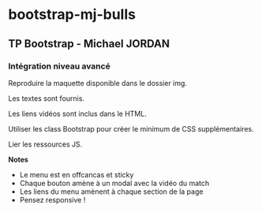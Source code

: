 # bootstrap-mj-bulls

## TP Bootstrap - Michael JORDAN

### Intégration niveau avancé


Reproduire la maquette disponible dans le dossier img.

Les textes sont fournis.

Les liens vidéos sont inclus dans le HTML.

Utiliser les class Bootstrap pour créer le minimum de CSS supplémentaires.

Lier les ressources JS.


**Notes**

- Le menu est en offcancas et sticky
- Chaque bouton amène à un modal avec la vidéo du match
- Les liens du menu amènent à chaque section de la page
- Pensez responsive !
